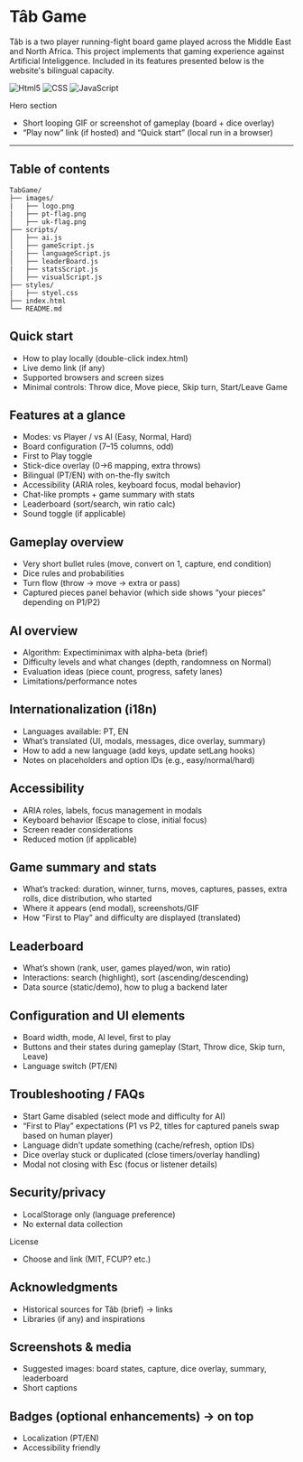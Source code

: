 
# Tâb Game

Tâb is a two player running-fight board game played across the Middle East and North Africa. This project implements that gaming experience against Artificial Inteliggence. Included in its features presented below is the website's bilingual capacity.


![Html5](https://img.shields.io/badge/HTML5-E34F26.svg?style=for-the-badge&logo=HTML5&logoColor=white)
![CSS](https://img.shields.io/badge/CSS-663399.svg?style=for-the-badge&logo=CSS&logoColor=white)
![JavaScript](https://img.shields.io/badge/JavaScript-F7DF1E.svg?style=for-the-badge&logo=JavaScript&logoColor=black)

Hero section
- Short looping GIF or screenshot of gameplay (board + dice overlay)
- “Play now” link (if hosted) and “Quick start” (local run in a browser)

---
## Table of contents
```text
TabGame/
├── images/                   
|   ├── logo.png                
|   ├── pt-flag.png
│   ├── uk-flag.png
├── scripts/   
│   ├── ai.js             
│   ├── gameScript.js            
|   ├── languageScript.js  
│   ├── leaderBoard.js
|   ├── statsScript.js    
│   ├── visualScript.js
├── styles/              
|   ├── styel.css         
├── index.html
└── README.md                 
``````

## Quick start
- How to play locally (double-click index.html)
- Live demo link (if any)
- Supported browsers and screen sizes
- Minimal controls: Throw dice, Move piece, Skip turn, Start/Leave Game

## Features at a glance
- Modes: vs Player / vs AI (Easy, Normal, Hard)
- Board configuration (7–15 columns, odd)
- First to Play toggle
- Stick-dice overlay (0→6 mapping, extra throws)
- Bilingual (PT/EN) with on-the-fly switch
- Accessibility (ARIA roles, keyboard focus, modal behavior)
- Chat-like prompts + game summary with stats
- Leaderboard (sort/search, win ratio calc)
- Sound toggle (if applicable)

## Gameplay overview
- Very short bullet rules (move, convert on 1, capture, end condition)
- Dice rules and probabilities
- Turn flow (throw → move → extra or pass)
- Captured pieces panel behavior (which side shows “your pieces” depending on P1/P2)

## AI overview
- Algorithm: Expectiminimax with alpha-beta (brief)
- Difficulty levels and what changes (depth, randomness on Normal)
- Evaluation ideas (piece count, progress, safety lanes)
- Limitations/performance notes

## Internationalization (i18n)
- Languages available: PT, EN
- What’s translated (UI, modals, messages, dice overlay, summary)
- How to add a new language (add keys, update setLang hooks)
- Notes on placeholders and option IDs (e.g., easy/normal/hard)

## Accessibility
- ARIA roles, labels, focus management in modals
- Keyboard behavior (Escape to close, initial focus)
- Screen reader considerations
- Reduced motion (if applicable)

## Game summary and stats
- What’s tracked: duration, winner, turns, moves, captures, passes, extra rolls, dice distribution, who started
- Where it appears (end modal), screenshots/GIF
- How “First to Play” and difficulty are displayed (translated)

## Leaderboard
- What’s shown (rank, user, games played/won, win ratio)
- Interactions: search (highlight), sort (ascending/descending)
- Data source (static/demo), how to plug a backend later

## Configuration and UI elements
- Board width, mode, AI level, first to play
- Buttons and their states during gameplay (Start, Throw dice, Skip turn, Leave)
- Language switch (PT/EN)

## Troubleshooting / FAQs
- Start Game disabled (select mode and difficulty for AI)
- “First to Play” expectations (P1 vs P2, titles for captured panels swap based on human player)
- Language didn’t update something (cache/refresh, option IDs)
- Dice overlay stuck or duplicated (close timers/overlay handling)
- Modal not closing with Esc (focus or listener details)

## Security/privacy
- LocalStorage only (language preference)
- No external data collection

License
- Choose and link (MIT, FCUP? etc.)

## Acknowledgments
- Historical sources for Tâb (brief) -> links
- Libraries (if any) and inspirations

## Screenshots & media
- Suggested images: board states, capture, dice overlay, summary, leaderboard
- Short captions

## Badges (optional enhancements) -> on top
- Localization (PT/EN)
- Accessibility friendly